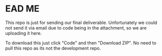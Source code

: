 # EAD ME

This repo is just for sending our final deliverable. Unfortunately we could not send it via email due to code being in the attachment, so we are uploading it here.

To download this just click "Code" and then "Download ZIP". No need to pull this repo as its not the development repo.
